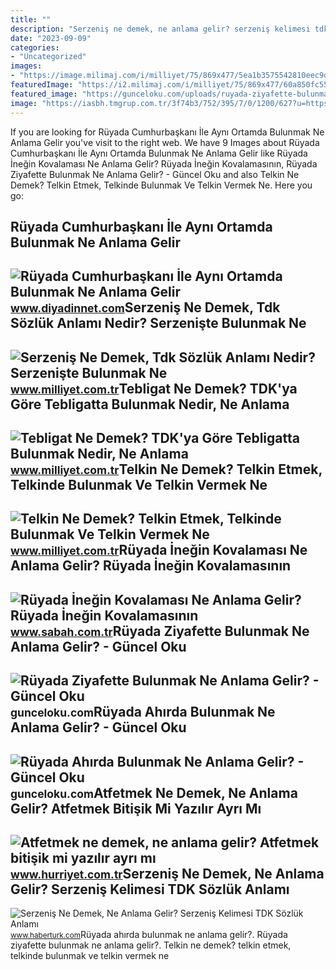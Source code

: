 ```yaml
---
title: ""
description: "Serzeniş ne demek, ne anlama gelir? serzeniş kelimesi tdk sözlük anlamı"
date: "2023-09-09"
categories:
- "Uncategorized"
images:
- "https://image.milimaj.com/i/milliyet/75/869x477/5ea1b3575542810eec9d7023.jpg"
featuredImage: "https://i2.milimaj.com/i/milliyet/75/869x477/60a850fc5542832ee42207e1.jpg"
featured_image: "https://gunceloku.com/uploads/ruyada-ziyafette-bulunmak-ne-anlama-gelir-62974268d4f9b.jpg"
image: "https://iasbh.tmgrup.com.tr/3f74b3/752/395/7/0/1200/627?u=https://isbh.tmgrup.com.tr/sbh/2022/10/24/ruyada-inegin-kovalamasi-ne-anlama-gelir-ruyada-inegin-kovalamasinin-anlami-1666614485447.jpg"
---
```


If you are looking for Rüyada Cumhurbaşkanı İle Aynı Ortamda Bulunmak Ne Anlama Gelir you've visit to the right web. We have 9 Images about Rüyada Cumhurbaşkanı İle Aynı Ortamda Bulunmak Ne Anlama Gelir like Rüyada İneğin Kovalaması Ne Anlama Gelir? Rüyada İneğin Kovalamasının, Rüyada Ziyafette Bulunmak Ne Anlama Gelir? - Güncel Oku and also Telkin Ne Demek? Telkin Etmek, Telkinde Bulunmak Ve Telkin Vermek Ne. Here you go:

Rüyada Cumhurbaşkanı İle Aynı Ortamda Bulunmak Ne Anlama Gelir
--------------------------------------------------------------

 ![Rüyada Cumhurbaşkanı İle Aynı Ortamda Bulunmak Ne Anlama Gelir](https://www.diyadinnet.com/d/ruya/ruyada-cumhurbaskani-ile-ayni-ortamda-bulunmak-ne-anlama-gelir-320.jpg) <small>www.diyadinnet.com</small>Serzeniş Ne Demek, Tdk Sözlük Anlamı Nedir? Serzenişte Bulunmak Ne
------------------------------------------------------------------

 ![Serzeniş Ne Demek, Tdk Sözlük Anlamı Nedir? Serzenişte Bulunmak Ne](https://i2.milimaj.com/i/milliyet/75/869x477/60a850fc5542832ee42207e1.jpg) <small>www.milliyet.com.tr</small>Tebligat Ne Demek? TDK'ya Göre Tebligatta Bulunmak Nedir, Ne Anlama
-------------------------------------------------------------------

 ![Tebligat Ne Demek? TDK'ya Göre Tebligatta Bulunmak Nedir, Ne Anlama](https://i2.milimaj.com/i/milliyet/75/0x410/5ea331a255428010fc74765d.jpg) <small>www.milliyet.com.tr</small>Telkin Ne Demek? Telkin Etmek, Telkinde Bulunmak Ve Telkin Vermek Ne
--------------------------------------------------------------------

 ![Telkin Ne Demek? Telkin Etmek, Telkinde Bulunmak Ve Telkin Vermek Ne](https://image.milimaj.com/i/milliyet/75/869x477/5ea1b3575542810eec9d7023.jpg) <small>www.milliyet.com.tr</small>Rüyada İneğin Kovalaması Ne Anlama Gelir? Rüyada İneğin Kovalamasının
---------------------------------------------------------------------

 ![Rüyada İneğin Kovalaması Ne Anlama Gelir? Rüyada İneğin Kovalamasının](https://iasbh.tmgrup.com.tr/3f74b3/752/395/7/0/1200/627?u=https://isbh.tmgrup.com.tr/sbh/2022/10/24/ruyada-inegin-kovalamasi-ne-anlama-gelir-ruyada-inegin-kovalamasinin-anlami-1666614485447.jpg) <small>www.sabah.com.tr</small>Rüyada Ziyafette Bulunmak Ne Anlama Gelir? - Güncel Oku
-------------------------------------------------------

 ![Rüyada Ziyafette Bulunmak Ne Anlama Gelir? - Güncel Oku](https://gunceloku.com/uploads/ruyada-ziyafette-bulunmak-ne-anlama-gelir-62974268d4f9b.jpg) <small>gunceloku.com</small>Rüyada Ahırda Bulunmak Ne Anlama Gelir? - Güncel Oku
----------------------------------------------------

 ![Rüyada Ahırda Bulunmak Ne Anlama Gelir? - Güncel Oku](https://gunceloku.com/uploads/ruyada-ahirda-bulunmak-ne-anlama-gelir-6225b433568ac.jpg) <small>gunceloku.com</small>Atfetmek Ne Demek, Ne Anlama Gelir? Atfetmek Bitişik Mi Yazılır Ayrı Mı
-----------------------------------------------------------------------

 ![Atfetmek ne demek, ne anlama gelir? Atfetmek bitişik mi yazılır ayrı mı](https://i4.hurimg.com/i/hurriyet/75/750x422/61b7f35f4e3fe01a3011539a.jpg) <small>www.hurriyet.com.tr</small>Serzeniş Ne Demek, Ne Anlama Gelir? Serzeniş Kelimesi TDK Sözlük Anlamı
-----------------------------------------------------------------------

 ![Serzeniş Ne Demek, Ne Anlama Gelir? Serzeniş Kelimesi TDK Sözlük Anlamı](https://im.haberturk.com/nedemek/serzenis-ne-demek.jpg) <small>www.haberturk.com</small>Rüyada ahırda bulunmak ne anlama gelir?. Rüyada ziyafette bulunmak ne anlama gelir?. Telkin ne demek? telkin etmek, telkinde bulunmak ve telkin vermek ne
